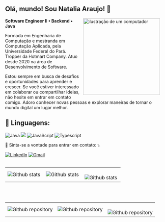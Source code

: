 ## Olá, mundo! Sou <strong>Natalia Araujo</strong>! 👋

<img src="https://github.com/taiaraujo/taiaraujo/blob/main/img/avatarTaia.png" alt="ilustração de um computador" min-width="250px" max-width="250px" width="250px" align="right">

<p align="left"> 
  <strong>Software Engineer II • Backend • Java</strong>

  Formada em Engenharia de Computação e mestranda em Computação Aplicada, pela Universidade Federal do Pará. Tropper da Hotmart Company. Atuo desde 2020 na área de Desenvolvimento de Software. 

  Estou sempre em busca de desafios e oportunidades para aprender e crescer. Se você estiver interessado em colaborar ou compartilhar ideias, não hesite em entrar em contato comigo. Adoro conhecer novas pessoas e explorar maneiras de tornar o mundo digital um lugar melhor.


<h2 align="left">
 🦄 Linguagens:
</h2>

![Java](https://img.shields.io/badge/Java-ED8B00?style=for-the-badge&logo=java&logoColor=white)
<img src="https://img.shields.io/badge/Python-3776AB?style=for-the-badge&logo=python&logoColor=white"/>
![JavaScript](https://img.shields.io/badge/JavaScript-F7DF1E?style=for-the-badge&logo=javascript&logoColor=black)
![Typescript](https://img.shields.io/badge/TypeScript-007ACC?style=for-the-badge&logo=typescript&logoColor=white)


<p align="left">
  💌 Sinta-se a vontade para entrar em contato: ⤵️
</p>

<a href="https://www.linkedin.com/in/taiaraujo/" title="LinkedIn" target="_blank">
<img src="https://img.shields.io/badge/LinkedIn-0077B5?style=for-the-badge&logo=linkedin&logoColor=white" alt="LinkedIn"/></a>

<a href="taiaraujo20@gmail.com" title="Gmail" target="_blank">
<img src="https://img.shields.io/badge/Gmail-EA4335.svg?&style=for-the-badge&logo=Gmail&logoColor=white" alt="Gmail"/></a>
<br>
<br>
<table>
  <tr>
    <td>
      <img
        align="left"
        src="https://github-readme-stats.vercel.app/api?username=taiaraujo&theme=dark&hide_border=false&include_all_commits=true&count_private=true"
        alt="Github stats"
      />
    </td>
    <td>
      <img
        align="left"
        src="https://github-readme-stats.vercel.app/api/top-langs/?username=taiaraujo&theme=dark&hide_border=false&include_all_commits=true&count_private=true&layout=compact"
        alt="Github stats"
      />
    </td>
    <td>
      <br />
      <img
        align="left"
        src="https://github-readme-streak-stats.herokuapp.com/?user=taiaraujo&theme=dark&hide_border=false"
        alt="Github stats"
      />
    </td>
  </tr>
</table>
<br>
<br>
<table>
  <tr>
    <td>
      <img
        align="center"
        src="https://github-readme-stats.vercel.app/api/pin/?username=taiaraujo&repo=models_python_and_ML_covid19_Brazil"
        alt="Github repository"
      />
    </td>
    <td>
      <img
        align="center"
        src="https://github-readme-stats.vercel.app/api/pin/?username=taiaraujo&repo=bootcamp-fullstack_Python"
        alt="Github repository"
      />
    </td>
    <td>
      <br/>
      <img
        align="center"
        src="https://github-readme-stats.vercel.app/api/pin/?username=taiaraujo&repo=apiProductsFlask"
        alt="Github repository"
      />
    </td>
  </tr>
</table>

